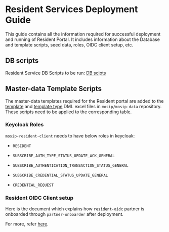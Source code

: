 # Resident Services Deployment Guide


This guide contains all the information required for successful deployment and running of Resident Portal. It includes information about the Database and template scripts, seed data, roles, OIDC client setup, etc.

## DB scripts

Resident Service DB Scripts to be run: [DB scipts](https://github.com/mosip/resident-services/tree/master/db_scripts/mosip_resident)

## Master-data Template Scripts

The master-data templates required for the Resident portal are added to the [template](https://github.com/mosip/mosip-data/blob/master/mosip_master/xlsx/template.xlsx) and [template type](https://github.com/mosip/mosip-data/blob/master/mosip_master/xlsx/template_type.xlsx) DML excel files in `mosip/mosip-data` repository. These scripts need to be applied to the corresponding table.

### Keycloak Roles

`mosip-resident-client` needs to have below roles in keycloak:

* `RESIDENT`

* `SUBSCRIBE_AUTH_TYPE_STATUS_UPDATE_ACK_GENERAL`

* `SUBSCRIBE_AUTHENTICATION_TRANSACTION_STATUS_GENERAL`

* `SUBSCRIBE_CREDENTIAL_STATUS_UPDATE_GENERAL`

* `CREDENTIAL_REQUEST`

### Resident OIDC Client setup

Here is the document which explains how `resident-oidc` partner is onboarded through `partner-onboarder` after deployment.

For more, refer [here]().

 
